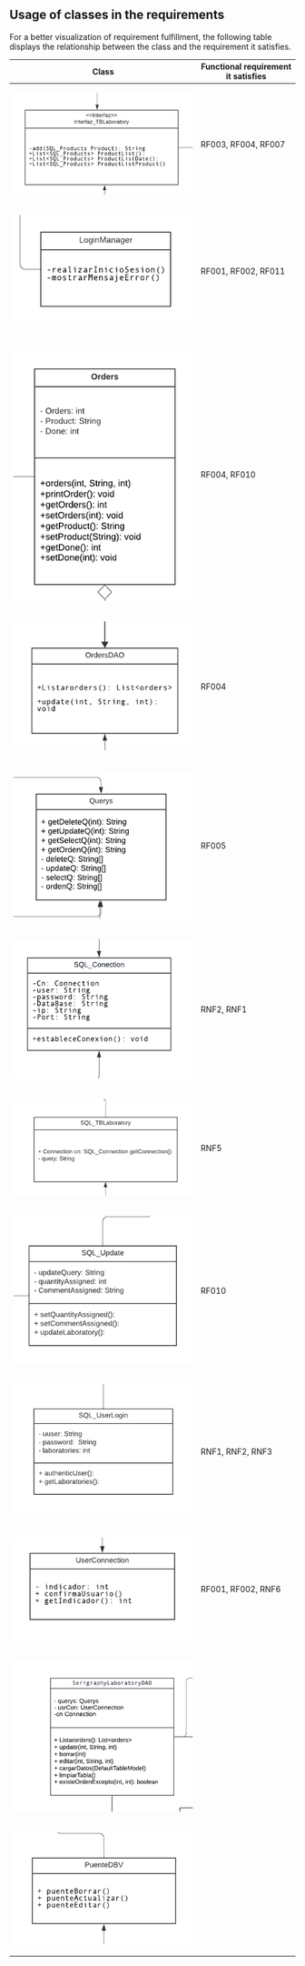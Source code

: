 ## Usage of classes in the requirements

For a better visualization of requirement fulfillment, the following table displays the relationship between the class and the requirement it satisfies.

| Class                                              | Functional requirement it satisfies  |
|----------------------------------------------------|-------------------------------------|
| <p align="center"> <img src="assets/ClassInterfazTBL.png"></p> | RF003, RF004, RF007       |
| <p align="center"> <img src="assets/ClassLoginManager.png"></p> | RF001, RF002, RF011      |
| <p align="center"> <img src="assets/ClassOrders.png"></p> |RF004, RF010                    |
| <p align="center"> <img src="assets/ClassOrdersDAO.png"></p> | RF004                      |
| <p align="center"> <img src="assets/ClassQuerys.png"></p> | RF005    |
| <p align="center"> <img src="assets/ClassSQLConnection.png"></p> | RNF2, RNF1    |
| <p align="center"> <img src="assets/ClassSQLTbl.png"></p> | RNF5    |
| <p align="center"> <img src="assets/ClassSQLUpdate.png"></p> | RF010    |
| <p align="center"> <img src="assets/ClassSQLUserLog.png"></p> | RNF1, RNF2, RNF3   |
| <p align="center"> <img src="assets/ClassUserConection.png"></p> | RF001, RF002, RNF6  |
| <p align="center"> <img src="assets/ClassSerigraphyDAO.png"></p> |  |
| <p align="center"> <img src="assets/ClaassPuenteDVB.png"></p> |  |
